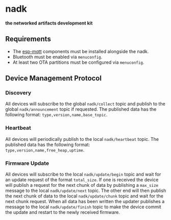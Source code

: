 # nadk

**the networked artifacts development kit**

## Requirements

- The [esp-mqtt](https://github.com/256dpi/esp-mqtt) components must be installed alongside the nadk.
- Bluetooth must be enabled via `menuconfig`.
- At least two OTA partitions must be configured via `menuconfig`.

## Device Management Protocol

### Discovery

All devices will subscribe to the global `nadk/collect` topic and publish to the global `nadk/announcement` topic if requested. The published data has the following format: `type,version,name,base_topic`.

### Heartbeat

All devices will periodically publish to the local `nadk/heartbeat` topic. The published data has the following format: `type,version,name,free_heap,uptime`.

### Firmware Update

All devices will subscribe to the local `nadk/update/begin` topic and wait for an update request of the format `total_size`. If one is received the device will publish a request for the next chunk of data by publishing a `max_size` message to the local `nadk/update/next` topic. The other end will then publish the next chunk of data to the local `nadk/update/chunk` topic and wait for the next chunk request. When all data has been written the updater publishes a message to the local `nadk/update/finish` topic to make the device commit the update and restart to the newly received firmware.
